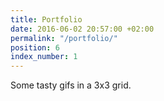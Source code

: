 ```yaml
---
title: Portfolio
date: 2016-06-02 20:57:00 +02:00
permalink: "/portfolio/"
position: 6
index_number: 1
---
```


Some tasty gifs in a 3x3 grid.
